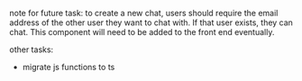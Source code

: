 note for future task: to create a new chat, users should require the email address of the other user they want to chat with. If that user exists, they can chat. This component will need to be added to the front end eventually.

other tasks:

- migrate js functions to ts

